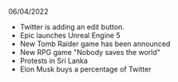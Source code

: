 06/04/2022

- Twitter is adding an edit button.
- Epic launches Unreal Engine 5
- New Tomb Raider game has been announced
- New RPG game "Nobody saves the world"
- Protests in Sri Lanka
- Elon Musk buys a percentage of Twitter